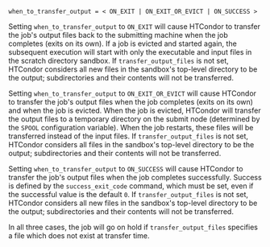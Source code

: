     when_to_transfer_output = < ON_EXIT | ON_EXIT_OR_EVICT | ON_SUCCESS >

Setting `when_to_transfer_output` to `ON_EXIT` will cause HTCondor to
transfer the job's output files back to the submitting machine when the
job completes (exits on its own). If a job is evicted and started again,
the subsequent execution will start with only the executable and input
files in the scratch directory sandbox. If `transfer_output_files` is
not set, HTCondor considers all new files in the sandbox's top-level
directory to be the output; subdirectories and their contents will not
be transferred.

Setting `when_to_transfer_output` to `ON_EXIT_OR_EVICT` will cause
HTCondor to transfer the job's output files when the job completes
(exits on its own) and when the job is evicted. When the job is evicted,
HTCondor will transfer the output files to a temporary directory on the
submit node (determined by the `SPOOL` configuration variable). When the
job restarts, these files will be transferred instead of the input
files. If `transfer_output_files` is not set, HTCondor considers all
files in the sandbox's top-level directory to be the output;
subdirectories and their contents will not be transferred.

Setting `when_to_transfer_output` to `ON_SUCCESS` will cause HTCondor to
transfer the job's output files when the job completes successfully.
Success is defined by the `success_exit_code` command, which must be
set, even if the successful value is the default `0`. If
`transfer_output_files` is not set, HTCondor considers all new files in
the sandbox's top-level directory to be the output; subdirectories and
their contents will not be transferred.

In all three cases, the job will go on hold if `transfer_output_files`
specifies a file which does not exist at transfer time.
